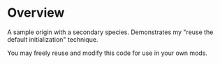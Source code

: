 # Overview

A sample origin with a secondary species.  Demonstrates my "reuse the default initialization" technique.

You may freely reuse and modify this code for use in your own mods.